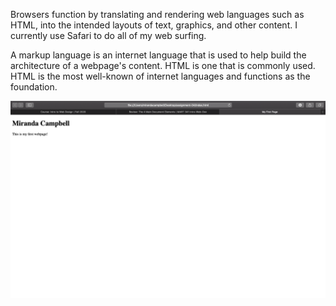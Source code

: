 <p>Browsers function by translating and rendering web languages such as HTML, into the intended layouts of text, graphics, and other content. I currently use Safari to do all of my web surfing.</p>
<p>A markup language is an internet language that is used to help build the architecture of a webpage's content. HTML is one that is commonly used. HTML is the most well-known of internet languages and functions as the foundation.</p> 

![screenshot](./images/screenshot.png)

